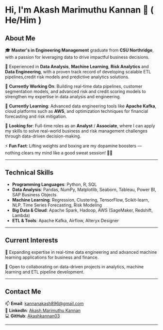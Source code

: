 # Hi, I'm Akash Marimuthu Kannan 👋 ( He/Him )

## **About Me**  
🎓 **Master's in Engineering Management** graduate from **CSU Northridge**, with a passion for leveraging data to drive impactful business decisions.  

💼 Experienced in **Data Analysis**, **Machine Learning**, **Risk Analytics** and **Data Engineering**, with a proven track record of developing scalable ETL pipelines,credit risk models and predictive analytics solutions. 

🔭 **Currently Working On**: Building real-time data pipelines, customer segmentation models, and advanced risk and credit scoring models to strengthen my expertise in data analysis and engineering.

🌱 **Currently Learning**: Advanced data engineering tools like **Apache Kafka**, cloud platforms such as **AWS**, and optimization techniques for financial forecasting and risk mitigation.  

🌟 **Looking for**: Full-time roles as an **Analyst** / **Associate**, where I can apply my skills to solve real-world business and risk management challenges through data-driven decision-making. 

⚡ **Fun Fact**: Lifting weights and boxing are my dopamine boosters — nothing clears my mind like a good sweat session! 🥊💪 

---

## **Technical Skills**  
- **Programming Languages**: Python, R, SQL  
- **Data Analysis**: Pandas, NumPy, Matplotlib, Seaborn, Tableau, Power BI, SAP Business Objects  
- **Machine Learning**: Regression, Clustering, TensorFlow, Scikit-learn, NLP, Time Series Forecasting, Risk Modeling
- **Big Data & Cloud**: Apache Spark, Hadoop, AWS (SageMaker, Redshift, Lambda)  
- **ETL & Tools**: Apache Kafka, Airflow, Alteryx Designer  

---

## **Current Interests**  
🌱  Expanding expertise in real-time data engineering and advanced machine learning applications for business and finance.

🤝 Open to collaborating on data-driven projects in analytics, machine learning and ETL pipeline development.  

---

## **Contact Me**  
📫 **Email**: [kannanakash896@gmail.com](mailto:kannanakash896@gmail.com)  
💼 **LinkedIn**: [Akash Marimuthu Kannan](https://www.linkedin.com/in/akashmarimuthukannan)  
💻 **GitHub**: [Akashkannan03](https://github.com/Akashkannan03)  

---
